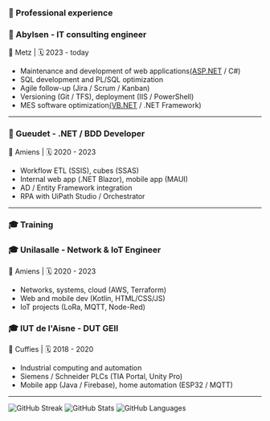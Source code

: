 ### 💼 Professional experience

### 🏢 Abylsen - IT consulting engineer

📍 Metz | 🗓️ 2023 - today

- Maintenance and development of web applications[(ASP.NET](http://asp.net/) / C#)
- SQL development and PL/SQL optimization
- Agile follow-up (Jira / Scrum / Kanban)
- Versioning (Git / TFS), deployment (IIS / PowerShell)
- MES software optimization[(VB.NET](http://vb.net/) / .NET Framework)

---

### 🏢 Gueudet - .NET / BDD Developer

📍 Amiens | 🗓️ 2020 - 2023

- Workflow ETL (SSIS), cubes (SSAS)
- Internal web app (.NET Blazor), mobile app (MAUI)
- AD / Entity Framework integration
- RPA with UiPath Studio / Orchestrator

---

### 🎓 Training

### 🎓 Unilasalle - Network & IoT Engineer

📍 Amiens | 🗓️ 2020 - 2023

- Networks, systems, cloud (AWS, Terraform)
- Web and mobile dev (Kotlin, HTML/CSS/JS)
- IoT projects (LoRa, MQTT, Node-Red)

### 🎓 IUT de l'Aisne - DUT GEII

📍 Cuffies | 🗓️ 2018 - 2020

- Industrial computing and automation
- Siemens / Schneider PLCs (TIA Portal, Unity Pro)
- Mobile app (Java / Firebase), home automation (ESP32 / MQTT)

---

![GitHub Streak](http://github-readme-streak-stats.herokuapp.com?user=Weefle&theme=merko)
![GitHub Stats](https://github-readme-stats.vercel.app/api?username=Weefle&count_private=true&show_icons=true&theme=merko&include_all_commits=true&layout=compact)
![GitHub Languages](https://github-readme-stats.vercel.app/api/top-langs/?username=Weefle&theme=merko&hide_border=false&include_all_commits=true&count_private=true&layout=compact)
